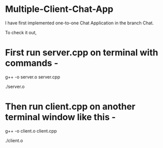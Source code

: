 # Multiple-Client-Chat-App

I have first implemented one-to-one Chat Application in the branch Chat.

To check it out,

# First run server.cpp on terminal with commands -

 g++ -o server.o server.cpp
 
 ./server.o
 
 # Then run client.cpp on another terminal window like this -
 
  g++ -o client.o client.cpp
 
 ./client.o
